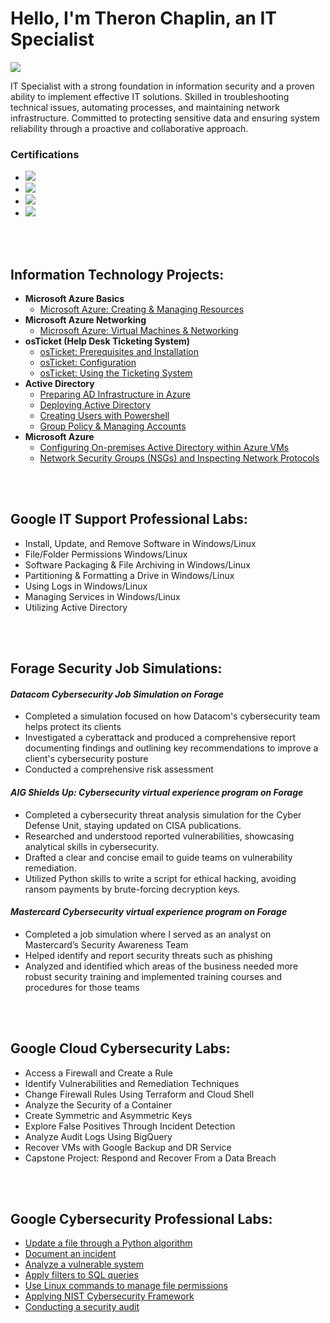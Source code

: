 # Hello, I'm Theron Chaplin, an IT Specialist
<a href="https://www.linkedin.com/in/theronchaplin/"><img src="https://img.shields.io/badge/-LinkedIn-0072b1?&style=for-the-badge&logo=linkedin&logoColor=white" /></a>

IT Specialist with a strong foundation in information security and a proven ability to implement effective IT solutions. Skilled in troubleshooting technical issues, automating processes, and maintaining network infrastructure. Committed to protecting sensitive data and ensuring system reliability through a proactive and collaborative approach.

### Certifications

  - <a href="https://www.credly.com/badges/686c3003-4bc5-48b4-9a70-4b1454436f6a/linked_in_profile"><img src="https://img.shields.io/badge/CompTIA%20Security+-red"></a>
  - <a href="https://www.credly.com/badges/a1f6e2b4-1527-4cf6-aa5e-f2f8f2f37080/public_url"><img src="https://img.shields.io/badge/Google%20Cloud%20Cybersecurity-blue"></a>
  - <a href="https://www.credly.com/badges/47995c78-77fd-45f8-8428-9c5a075453fd/linked_in_profile"><img src="https://img.shields.io/badge/Google%20IT%20Support%20Professional-blue"></a>
  - <a href="https://www.credly.com/badges/8ce02f84-c459-4217-b4dd-4cf48e16acfe/linked_in_profile/"><img src="https://img.shields.io/badge/Google%20Cybersecurity%20Professional-blue"></a>
<br />
<br />

<h2> Information Technology Projects:</h2>

- <b>Microsoft Azure Basics</b>
  - [Microsoft Azure: Creating & Managing Resources](https://github.com/theronchaplin/azure-basics)
- <b>Microsoft Azure Networking</b>
  - [Microsoft Azure: Virtual Machines & Networking](https://github.com/theronchaplin/azure-networking)
- <b>osTicket (Help Desk Ticketing System)</b>
  - [osTicket: Prerequisites and Installation](https://github.com/theronchaplin/osticket-prereqs)
  - [osTicket: Configuration](https://github.com/theronchaplin/osticket-config)
  - [osTicket: Using the Ticketing System](https://github.com/theronchaplin/osticket-ticket-lifecycle)
- <b>Active Directory</b>
  - [Preparing AD Infrastructure in Azure](https://github.com/theronchaplin/ad-infrastructure)
  - [Deploying Active Directory](https://github.com/theronchaplin/ad-deploy)
  - [Creating Users with Powershell](https://github.com/theronchaplin/ad-create-users)
  - [Group Policy & Managing Accounts](https://github.com/theronchaplin/ad-manage)
- <b>Microsoft Azure</b>
  - [Configuring On-premises Active Directory within Azure VMs](https://github.com/theronchaplin/configure-ad)
  - [Network Security Groups (NSGs) and Inspecting Network Protocols](https://github.com/theronchaplin/azure-network-protocols)
<br />
<br />

<h2> Google IT Support Professional Labs:</h2>

  - Install, Update, and Remove Software in Windows/Linux
  - File/Folder Permissions Windows/Linux
  - Software Packaging & File Archiving in Windows/Linux
  - Partitioning & Formatting a Drive in Windows/Linux
  - Using Logs in Windows/Linux
  - Managing Services in Windows/Linux
  - Utilizing Active Directory
<br />
<br />

<h2> Forage Security Job Simulations:</h2> 

#### *Datacom Cybersecurity Job Simulation on Forage*
  - Completed a simulation focused on how Datacom's cybersecurity team helps protect its clients
  - Investigated a cyberattack and produced a comprehensive report documenting findings and outlining
key recommendations to improve a client's cybersecurity posture
  - Conducted a comprehensive risk assessment
#### *AIG Shields Up: Cybersecurity virtual experience program on Forage*
  - Completed a cybersecurity threat analysis simulation for the Cyber Defense Unit, staying updated on
CISA publications.
  - Researched and understood reported vulnerabilities, showcasing analytical skills in cybersecurity.
  - Drafted a clear and concise email to guide teams on vulnerability remediation.
  - Utilized Python skills to write a script for ethical hacking, avoiding ransom payments by brute-forcing
decryption keys.
#### *Mastercard Cybersecurity virtual experience program on Forage*
  - Completed a job simulation where I served as an analyst on Mastercard’s Security Awareness Team
  - Helped identify and report security threats such as phishing
  - Analyzed and identified which areas of the business needed more robust security training and
implemented training courses and procedures for those teams
<br />
<br />

<h2> Google Cloud Cybersecurity Labs:</h2>

  - Access a Firewall and Create a Rule
  - Identify Vulnerabilities and Remediation Techniques
  - Change Firewall Rules Using Terraform and Cloud Shell
  - Analyze the Security of a Container
  - Create Symmetric and Asymmetric Keys
  - Explore False Positives Through Incident Detection
  - Analyze Audit Logs Using BigQuery
  - Recover VMs with Google Backup and DR Service
  - Capstone Project: Respond and Recover From a Data Breach
<br />
<br />

<h2> Google Cybersecurity Professional Labs:</h2>

  - [Update a file through a Python algorithm](https://github.com/theronchaplin/PythonAlgorithm)
  - [Document an incident](https://github.com/theronchaplin/DocumentIncident)
  - [Analyze a vulnerable system](https://github.com/theronchaplin/VulnerableSystem)
  - [Apply filters to SQL queries](https://github.com/theronchaplin/SQLQuery)
  - [Use Linux commands to manage file permissions](https://github.com/theronchaplin/LinuxCommands)
  - [Applying NIST Cybersecurity Framework](https://github.com/theronchaplin/ApplyNIST)
  - [Conducting a security audit](https://github.com/theronchaplin/SecurityAudit)
<br />
<br />
